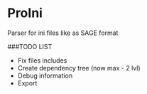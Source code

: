 # ProIni
Parser for ini files like as SAGE format

###TODO LIST

- Fix files includes 
- Create dependency tree (now max - 2 lvl)
- Debug information
- Export